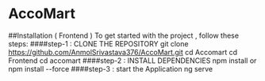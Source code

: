 # AccoMart

##Installation ( Frontend )
		To get started with the project , follow these steps:
		####step-1 :  CLONE THE REPOSITORY
			  git clone https://github.com/AnmolSrivastava376/AccoMart.git
			  cd Accomart
			  cd Frontend 
			   cd accomart
		####step-2 : INSTALL DEPENDENCIES 
			   npm install 
				or 
			   npm install --force 
		####step-3 : start the Application 
			  ng serve 
	
